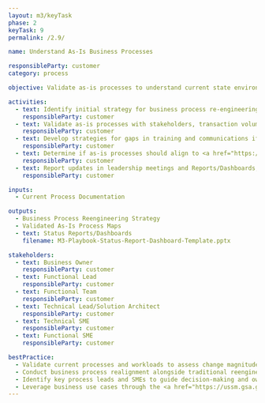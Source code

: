 ```yaml
---
layout: m3/keyTask
phase: 2
keyTask: 9
permalink: /2.9/

name: Understand As-Is Business Processes

responsibleParty: customer
category: process

objective: Validate as-is processes to understand current state environment, challenges, and opportunities for improvement/standardization.

activities:
  - text: Identify initial strategy for business process re-engineering based on key change areas
    responsibleParty: customer
  - text: Validate as-is processes with stakeholders, transaction volume, workloads, user roles, & technologies;
    responsibleParty: customer
  - text: Develop strategies for gaps in training and communications if current processes are undocumented
    responsibleParty: customer
  - text: Determine if as-is processes should align to <a href="https://ussm.gsa.gov/fibf/">Federal Integrated Business Framework (FIBF)</a> use cases; update as applicable
    responsibleParty: customer
  - text: Report updates in leadership meetings and Reports/Dashboards, inform stakeholders
    responsibleParty: customer 

inputs:
  - Current Process Documentation

outputs:
  - Business Process Reengineering Strategy
  - Validated As-Is Process Maps 
  - text: Status Reports/Dashboards
    filename: M3-Playbook-Status-Report-Dashboard-Template.pptx

stakeholders:
  - text: Business Owner 
    responsibleParty: customer
  - text: Functional Lead
    responsibleParty: customer
  - text: Functional Team
    responsibleParty: customer
  - text: Technical Lead/Solution Architect
    responsibleParty: customer
  - text: Technical SME
    responsibleParty: customer
  - text: Functional SME
    responsibleParty: customer

bestPractice:
  - Validate current processes and workloads to assess change magnitude in the target environment
  - Conduct business process realignment alongside traditional reengineering efforts
  - Identify key process leads and SMEs to guide decision-making and ownership
  - Leverage business use cases through the <a href="https://ussm.gsa.gov/">FIBF website</a>
---
```


